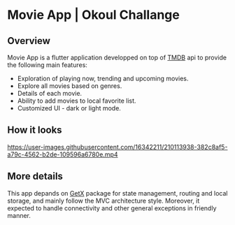 # Movie App | Okoul Challange 

## Overview

Movie App is a flutter application developped on top of [TMDB](https://www.themoviedb.org) api to provide the following main features:

- Exploration of playing now, trending and upcoming movies.
- Explore all movies based on genres.
- Details of each movie.
- Ability to add movies to local favorite list.
- Customized UI - dark or light mode.





## How it looks





https://user-images.githubusercontent.com/16342211/210113938-382c8af5-a79c-4562-b2de-109596a6780e.mp4



## More details

This app depands on [GetX](https://pub.dev/packages/get) package for state management, routing and local storage, and mainly follow the MVC architecture style.
Moreover, it expected to handle connectivity and other general exceptions in friendly manner.

